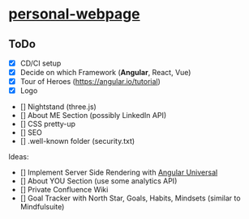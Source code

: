 # [personal-webpage](https://TillStuder.ch/)
## ToDo

- [X] CD/CI setup
- [X] Decide on which Framework (**Angular**, React, Vue)
- [X] Tour of Heroes (https://angular.io/tutorial)
- [X] Logo
- [] Nightstand (three.js)
- [] About ME Section (possibly LinkedIn API)
- [] CSS pretty-up
- [] SEO
- [] .well-known folder (security.txt)

Ideas:
- [] Implement Server Side Rendering with [Angular Universal](https://angular.io/guide/universal)
- [] About YOU Section (use some analytics API)
- [] Private Confluence Wiki
- [] Goal Tracker with North Star, Goals, Habits, Mindsets (similar to Mindfulsuite) 